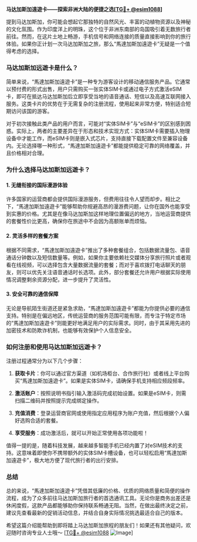 **马达加斯加遠遊卡——探索非洲大陆的便捷之选[[TG💪+ @esim1088](https://t.me/s/esim1088)]**

提到马达加斯加，你可能会想起它那独特的自然风光、丰富的动植物资源以及神秘的文化氛围。作为印度洋上的明珠，这个位于非洲东南部的岛国吸引着无数旅行者前往。然而，在这片土地上畅游，手机信号和网络连接的质量直接影响到你的旅行体验。如果你正计划一次马达加斯加之旅，那么“馬達加斯加遠遊卡”无疑是一个值得考虑的选择。

### 马达加斯加远遊卡是什么？

简单来说，“馬達加斯加遠遊卡”是一种专为游客设计的移动通信服务产品。它通常以预付费的形式出售，用户只需购买一张实体SIM卡或通过电子方式激活eSIM卡，即可在抵达马达加斯加后立即享受当地的语音通话、短信以及高速互联网接入服务。这类卡片的优势在于无需复杂的注册流程，使用起来非常方便，特别适合短期访问该国的游客。

对于初次接触此类产品的用户而言，可能对“实体SIM卡”与“eSIM卡”的区别感到困惑。实际上，两者的主要差异在于形态和技术实现方式：实体SIM卡需要插入物理设备中才能工作，而eSIM卡则是嵌入式芯片，支持直接下载配置文件至兼容设备内。无论选择哪一种形式，“馬達加斯加遠遊卡”都能提供稳定可靠的网络覆盖，并且价格相对合理。

### 为什么选择马达加斯加远遊卡？

#### 1. **无缝衔接的国际漫游体验**
许多国家的运营商都会提供国际漫游服务，但费用往往令人望而却步。相比之下，“馬達加斯加遠遊卡”能够帮助你规避高昂的漫游费问题，让你在国外也能享受到实惠的价格。尤其是在像马达加斯加这样地理位置偏远的地方，当地运营商提供的套餐性价比更高，确保你在旅途中不会因为高额账单而烦恼。

#### 2. **灵活多样的套餐方案**
根据不同需求，“馬達加斯加遠遊卡”推出了多种套餐组合，包括数据流量包、语音通话分钟数以及短信数量等。例如，如果你主要依赖社交媒体分享旅行照片或者观看在线视频，可以选择包含大量数据流量的套餐；而对于喜欢拨打电话聊天的朋友，则可以优先关注语音通话时长选项。此外，部分套餐还允许用户根据实际使用情况调整剩余资源分配，进一步提升了灵活性。

#### 3. **安全可靠的通信保障**
无论是导航陌生街道还是紧急求助，“馬達加斯加遠遊卡”都能为你提供必要的通信支持。特别是在偏远地区，传统运营商的服务范围可能有限，而专注于特定市场的“馬達加斯加遠遊卡”则能更好地满足用户的实际需求。同时，由于其采用先进的加密技术和防欺诈机制，也能够有效保护个人信息安全。

### 如何注册和使用马达加斯加远遊卡？

注册过程通常分为以下几个步骤：

1. **获取卡片**：你可以通过官方渠道（如机场柜台、合作旅行社）或者线上平台购买“馬達加斯加遠遊卡”。如果是实体SIM卡，请确保手机支持相应频段频率。
   
2. **激活账户**：按照说明书指引输入激活码完成初始设置。如果是eSIM卡，则需扫描二维码并按照提示完成绑定操作。

3. **充值消费**：登录运营商官网或使用指定应用程序为账户充值，然后根据个人偏好选购合适的套餐。

4. **享受服务**：成功激活后，就可以开始正常使用各项功能啦！

值得一提的是，随着科技发展，越来越多智能手机已经内置了对eSIM技术的支持。这意味着即使你不携带额外的实体SIM卡槽设备，也可以轻松启用“馬達加斯加遠遊卡”，极大地方便了现代旅行者的出行安排。

### 总结

总的来说，“馬達加斯加遠遊卡”凭借其低廉的价格、优质的网络质量和简便的操作流程，成为了众多前往马达加斯加旅行者的首选通讯工具。无论你是商务出差还是休闲度假，这款产品都能够助你保持联系畅通无阻。当然，在做出最终决定之前，建议先查看最新的促销活动信息，并结合自身实际情况挑选最适合自己的版本。

希望这篇介绍能帮助到即将踏上马达加斯加旅程的朋友们！如果还有其他疑问，欢迎随时咨询专业人士哦～ [[TG💪+ @esim1088](https://t.me/s/esim1088) ![Image](https://i.postimg.cc/4NQfJmqS/Snipaste-2025-05-13-00-14-12.png)]